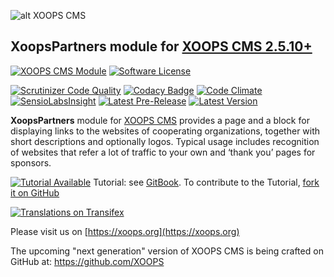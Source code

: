 ![alt XOOPS CMS](https://xoops.org/images/logoXoops4GithubRepository.png)
## XoopsPartners module for  [XOOPS CMS 2.5.10+](https://xoops.org)
[![XOOPS CMS Module](https://img.shields.io/badge/XOOPS%20CMS-Module-blue.svg)](https://xoops.org)
[![Software License](https://img.shields.io/badge/license-GPL-brightgreen.svg?style=flat)](https://www.gnu.org/licenses/gpl-2.0.html)

[![Scrutinizer Code Quality](https://img.shields.io/scrutinizer/g/XoopsModules25x/xoopspartners.svg?style=flat)](https://scrutinizer-ci.com/g/XoopsModules25x/xoopspartners/?branch=master)
[![Codacy Badge](https://api.codacy.com/project/badge/grade/923baea16e434afcbe15ef6964a06eb4)](https://www.codacy.com/app/mambax7/xoopspartners_2)
[![Code Climate](https://img.shields.io/codeclimate/github/XoopsModules25x/xoopspartners.svg?style=flat)](https://codeclimate.com/github/XoopsModules25x/xoopspartners)
[![SensioLabsInsight](https://insight.sensiolabs.com/projects/c4491118-313a-4306-a41d-9ced1dbfca72/mini.png)](https://insight.sensiolabs.com/projects/c4491118-313a-4306-a41d-9ced1dbfca72)
[![Latest Pre-Release](https://img.shields.io/github/tag/XoopsModules25x/xoopspartners.svg?style=flat)](https://github.com/XoopsModules25x/xoopspartners/tags/)
[![Latest Version](https://img.shields.io/github/release/XoopsModules25x/xoopspartners.svg?style=flat)](https://github.com/XoopsModules25x/xoopspartners/releases/)

**XoopsPartners** module for [XOOPS CMS](https://xoops.org) provides a page and a block for displaying links to the websites of cooperating organizations, together with short descriptions and optionally logos. 
Typical usage includes recognition of websites that refer a lot of traffic to your own and ‘thank you’ pages for sponsors.

[![Tutorial Available](https://xoops.org/images/tutorial-available-blue.svg)](https://xoops.gitbook.io/xoopspartners-tutorial/) Tutorial: see [GitBook](https://xoops.gitbook.io/xoopspartners-tutorial/).
To contribute to the Tutorial, [fork it on GitHub](https://github.com/XoopsDocs/xoopspartners-tutorial)

[![Translations on Transifex](https://xoops.org/images/translations-transifex-blue.svg)](https://www.transifex.com/xoops)

Please visit us on  [https://xoops.org](https://xoops.org)

The upcoming "next generation" version of XOOPS CMS is being crafted on GitHub at: https://github.com/XOOPS
 

